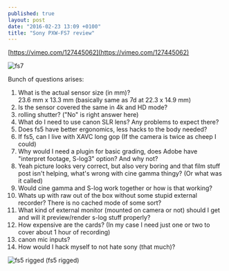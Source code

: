 ```yaml
---
published: true
layout: post
date: "2016-02-23 13:09 +0100"
title: "Sony PXW-FS7 review"
---
```



[https://vimeo.com/127445062](https://vimeo.com/127445062)

![fs7](http://static.bhphoto.com/images/images500x500/sony_pxw_fs7_compact_4k_xdcam_with_1411575619000_1082825.jpg 'fs7')

Bunch of questions arises:

1. What is the actual sensor size (in mm)?  
23.6 mm x 13.3 mm (basically same as 7d at 22.3 x 14.9 mm)
1. Is the sensor covered the same in 4k and HD mode?
1. rolling shutter? ("No" is right answer here)
1. What do I need to use canon SLR lens? Any problems to expect there?
1. Does fs5 have better ergonomics, less hacks to the body needed? 
1. If fs5, can I live with XAVC long gop (If the camera is twice as cheep I could)
1. Why would I need a plugin for basic grading, does Adobe have "interpret footage, S-log3" option? And why not?
1. Yeah picture looks very correct, but also very boring and that film stuff post isn't helping, what's wrong with cine gamma thingy? (Or what was it called)
1. Would cine gamma and S-log work together or how is that working?
1. Whats up with raw out of the box without some stupid external recorder? There is no cached  mode of some sort?
1. What kind of external monitor (mounted on camera or not) should I get and will it preview/render s-log stuff properly?
1. How expensive are the cards? (In my case I need just one or two to cover about 1 hour of recording)
1. canon mic inputs?
1. How would I hack myself to not hate sony (that much)?

![fs5 rigged](http://www.newsshooter.com/wp-content/uploads/2015/11/IMG_0190-600x468.jpg 'fs5 rigged')
(fs5 rigged)
